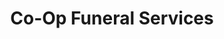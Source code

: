 ---
title: "Co-Op Funeral Services"
url: /bishop-auckland/co-op-funeral-services/
shop: Bestattungen
---